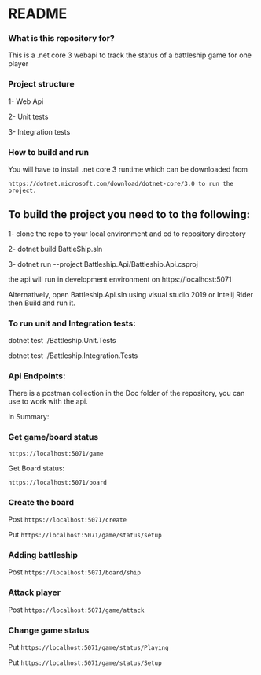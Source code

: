 # README #

### What is this repository for? ###

This is a .net core 3 webapi to track the status of a battleship game for one player 

### Project structure ###

1- Web Api

2- Unit tests

3- Integration tests


### How to build and run ###

You will have to install .net core 3 runtime which can be downloaded from 

    https://dotnet.microsoft.com/download/dotnet-core/3.0 to run the project.


## To build the project you need to to the following: ##

1- clone the repo to your local environment and cd to repository directory

2- dotnet build BattleShip.sln

3- dotnet run --project Battleship.Api/Battleship.Api.csproj

the api will run in development environment on https://localhost:5071


Alternatively, open Battleship.Api.sln using visual studio 2019 or Intelij Rider then Build and run it.



### To run unit and Integration tests: ###

dotnet test ./Battleship.Unit.Tests

dotnet test ./Battleship.Integration.Tests



### Api Endpoints: ###

There is a postman collection in the Doc folder of the repository, you can use to work with the api. 

In Summary:

### Get game/board status ###

 `https://localhost:5071/game`

Get Board status:

 `https://localhost:5071/board`

### Create the board ###

Post  `https://localhost:5071/create`

Put   `https://localhost:5071/game/status/setup`


### Adding battleship ###

Post `https://localhost:5071/board/ship`
 
 
### Attack player ###

Post `https://localhost:5071/game/attack`


### Change game status ###

Put   `https://localhost:5071/game/status/Playing`

Put   `https://localhost:5071/game/status/Setup`


